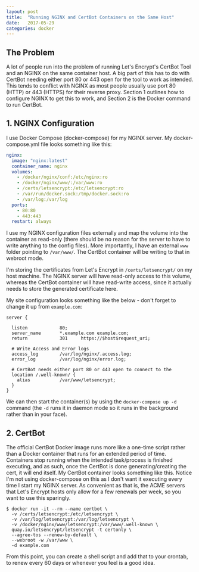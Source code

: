```yaml
---
layout: post
title:  "Running NGINX and CertBot Containers on the Same Host"
date:   2017-05-29
categories: docker
---
```


## The Problem

A lot of people run into the problem of running Let's Encrypt's CertBot Tool and an NGINX on the same container host. A big part of this has to do with CertBot needing either port 80 or 443 open for the tool  to work as intended. This tends to conflict with NGINX as most people usually use port 80 (HTTP) or 443 (HTTPS) for their reverse proxy. Section 1 outlines how to configure NGINX to get this to work, and Section 2 is the Docker command to run CertBot.

## 1. NGINX Configuration

I use Docker Compose (docker-compose) for my NGINX server. My docker-compose.yml file looks something like this:

```yaml
nginx:
  image: "nginx:latest"
  container_name: nginx
  volumes:
    - /docker/nginx/conf:/etc/nginx:ro
    - /docker/nginx/www/:/var/www:ro
    - /certs/letsencrypt:/etc/letsencrypt:ro
    - /var/run/docker.sock:/tmp/docker.sock:ro
    - /var/log:/var/log
  ports:
    - 80:80
    - 443:443
  restart: always
```

I use my NGINX configuration files externally and map the volume into the container as read-only (there should be no reason for the server to have to write anything to the config files). More importantly, I have an external `www` folder pointing to `/var/www/`. The CertBot container will be writing to that in webroot mode.

I'm storing the certificates from Let's Encrypt in `/certs/letsencrypt/` on my host machine. The NGINX server will have read-only access to this volume, whereas the CertBot container will have read-write access, since it actually needs to store the generated certificate here.

My site configuration looks something like the below - don't forget to change it up from `example.com`:

```nginx
server {

  listen            80;
  server_name       *.example.com example.com;
  return            301     https://$host$request_uri;

  # Write Access and Error logs
  access_log        /var/log/nginx/.access.log;
  error_log         /var/log/nginx/error.log;

  # CertBot needs either port 80 or 443 open to connect to the
  location /.well-known/ {
    alias           /var/www/letsencrypt;
  }
}
```

We can then start the container(s) by using the `docker-compose up -d` command (the `-d` runs it in daemon mode so it runs in the background rather than in your face).

## 2. CertBot

The official CertBot Docker image runs more like a one-time script rather than a Docker container that runs for an extended period of time. Containers stop running when the intended task/process is finished executing, and as such, once the CertBot is done generating/creating the cert, it will end itself. My CertBot container looks something like this. Notice I'm not using docker-compose on this as I don't want it executing every time I start my NGINX server. As convenient as that is, the ACME servers that Let's Encrypt hosts only allow for a few renewals per week, so you want to use this sparingly.

```shell
$ docker run -it --rm --name certbot \
  -v /certs/letsencrypt:/etc/letsencrypt \
  -v /var/log/letsencrypt:/var/log/letsencrypt \
  -v /docker/nginx/www/letsencrypt:/var/www/.well-known \
  quay.io/letsencrypt/letsencrypt -t certonly \
  --agree-tos --renew-by-default \
  --webroot -w /var/www \
  -d example.com
```

From this point, you can create a shell script and add that to your crontab, to renew every 60 days or whenever you feel is a good idea.
